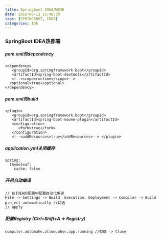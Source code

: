 ```yaml
---
title: SpringBoot IDEA热部署
date: 2018-06-11 15:46:00
tags: [SPRINGBOOT, IDEA]
categories: IDE
---
```


### SpringBoot IDEA热部署

##### pom.xml的dependency

```
<dependency>
   <groupId>org.springframework.boot</groupId>
   <artifactId>spring-boot-devtools</artifactId>
   <!--<scope>runtime</scope>-->
  <optional>true</optional>
</dependency>
```
##### pom.xml的build

```
<plugin>
   <groupId>org.springframework.boot</groupId>
   <artifactId>spring-boot-maven-plugin</artifactId>
   <configuration>
      <fork>true</fork>
   </configuration>
   <!--<addResources>true</addResources>--> </plugin>
```
##### application.yml关闭缓存 

```
spring:
  thymeleaf:
    cache: false
```
##### 开启自动编译

```
// 在IDEA的配置中配置自动化编译
File -> Settings -> Build, Execution, Deployment -> Compiler -> Build project automatically //勾选
// apply
```
##### 配置Registry (Ctrl+Shift+A => Registry)

```
compiler.automake.allow.when.app.running //勾选 -> Close
```